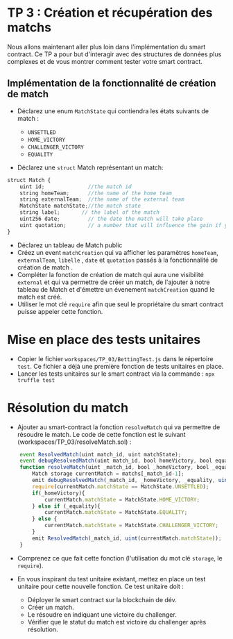 # TP 3 : Création et récupération des matchs

Nous allons maintenant aller plus loin dans l'implémentation du smart contract.
Ce TP a pour but d'interagir avec des structures de données plus complexes et de vous montrer comment tester votre smart contract.

## Implémentation de la fonctionnalité de création de match

- Déclarez une enum `MatchState` qui contiendra les états suivants de match : 
  - `UNSETTLED`
  - `HOME_VICTORY`
  - `CHALLENGER_VICTORY` 
  - `EQUALITY`

- Déclarez une `struct` Match représentant un match:
```Javascript
struct Match {
    uint id;              //the match id
    string homeTeam;      //the name of the home team
    string externalTeam;  //the name of the external team
    MatchState matchState;//the match state
    string label;       // the label of the match
    uint256 date;         // the date the match will take place
    uint quotation;       // a number that will influence the gain if you win your bet on the match
}
```

- Déclarez un tableau de Match public
- Créez un event `matchCreation` qui va afficher les paramètres  `homeTeam`, `externalTeam`, `libelle` , `date` et `quotation` passés à la fonctionnalité de création de match .
- Compléter la fonction de création de match qui aura une visibilité `external` et qui va permettre de créer un match, de l'ajouter à notre tableau de Match et d'émettre un évenement `matchCreation` quand le match est créé. 
- Utiliser le mot clé `require` afin que seul le propriétaire du smart contract puisse appeler cette fonction.

# Mise en place des tests unitaires

- Copier le fichier `workspaces/TP_03/BettingTest.js` dans le répertoire `test`.
Ce fichier a déjà une première fonction de tests unitaires en place.
- Lancer les tests unitaires sur le smart contract via la commande :
`npx truffle test`


# Résolution du match

- Ajouter au smart-contract la fonction `resolveMatch` qui va permettre de résoudre le match. Le code de cette fonction est le suivant (workspaces/TP_03/resolveMatch.sol) :  

```Javascript
    event ResolvedMatch(uint match_id, uint matchState);
    event debugResolvedMatch(uint match_id, bool homeVictory, bool equality, uint matchState);
    function resolveMatch(uint _match_id, bool _homeVictory, bool _equality) external {   
        Match storage currentMatch = matchs[_match_id-1];
        emit debugResolvedMatch(_match_id, _homeVictory, _equality, uint(currentMatch.matchState));
        require(currentMatch.matchState == MatchState.UNSETTLED);
        if(_homeVictory){
            currentMatch.matchState = MatchState.HOME_VICTORY;
        } else if (_equality){
            currentMatch.matchState = MatchState.EQUALITY;
        } else {
            currentMatch.matchState = MatchState.CHALLENGER_VICTORY;
        }
        emit ResolvedMatch(_match_id, uint(currentMatch.matchState));
    } 
```
- Comprenez ce que fait cette fonction (l'utilisation du mot clé `storage`, le `require`).

- En vous inspirant du test unitaire existant, mettez en place un test unitaire pour cette nouvelle fonction. Ce test unitaire doit : 
  - Déployer le smart contract sur la blockchain de dév.
  - Créer un match.
  - Le résoudre en indiquant une victoire du challenger.
  - Vérifier que le statut du match est victoire du challenger après résolution.


